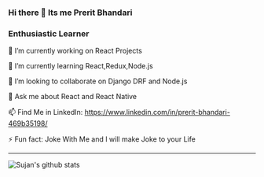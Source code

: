### Hi there 👋 Its me Prerit Bhandari
### Enthusiastic Learner


 🔭 I’m currently working on React Projects
 
 🌱 I’m currently learning React,Redux,Node.js

 👯 I’m looking to collaborate on Django DRF and Node.js

 💬 Ask me about React and React Native

 📫 Find Me in LinkedIn: https://www.linkedin.com/in/prerit-bhandari-469b35198/

 ⚡ Fun fact: Joke With Me and I will make Joke to your Life
 
 
---
![Sujan's github stats](https://github-readme-stats.vercel.app/api?username=InvalidSB&show_icons=true&theme=merko)




